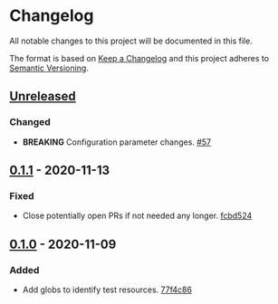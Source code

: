 # Changelog

All notable changes to this project will be documented in this file.

The format is based on [Keep a Changelog](http://keepachangelog.com/)
and this project adheres to [Semantic Versioning](http://semver.org/).

## [Unreleased](https://github.com/atomist-skills/npm-depcheck-skill/compare/0.1.1...HEAD)

### Changed

-   **BREAKING** Configuration parameter changes. [#57](https://github.com/atomist-skills/npm-depcheck-skill/issues/57)

## [0.1.1](https://github.com/atomist-skills/npm-depcheck-skill/compare/0.1.0...0.1.1) - 2020-11-13

### Fixed

-   Close potentially open PRs if not needed any longer. [fcbd524](https://github.com/atomist-skills/npm-depcheck-skill/commit/fcbd52423a6ff66583e156ddd7c95d8406a35201)

## [0.1.0](https://github.com/atomist-skills/npm-depcheck-skill/tree/0.1.0) - 2020-11-09

### Added

-   Add globs to identify test resources. [77f4c86](https://github.com/atomist-skills/npm-depcheck-skill/commit/77f4c865a283395fef9d4223f8ee517a0fa65655)
